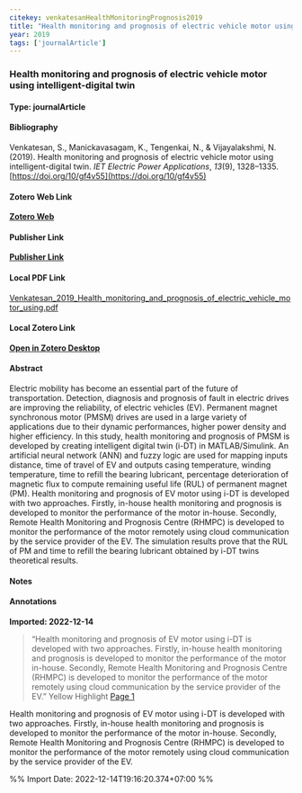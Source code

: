 ```yaml
---
citekey: venkatesanHealthMonitoringPrognosis2019  
title: "Health monitoring and prognosis of electric vehicle motor using intelligent-digital twin"
year: 2019
tags: ['journalArticle']
---
```


### Health monitoring and prognosis of electric vehicle motor using intelligent-digital twin  

#### Type: journalArticle

#### Bibliography
  
Venkatesan, S., Manickavasagam, K., Tengenkai, N., & Vijayalakshmi, N. (2019). Health monitoring and prognosis of electric vehicle motor using intelligent-digital twin. _IET Electric Power Applications_, _13_(9), 1328–1335. [https://doi.org/10/gf4v55](https://doi.org/10/gf4v55)  
  

#### Zotero Web Link
[**Zotero Web**](http://zotero.org/users/242940/items/BBED9D7W)  

#### Publisher Link
[**Publisher Link**](https://onlinelibrary.wiley.com/doi/abs/10.1049/iet-epa.2018.5732)  

#### Local PDF Link
[Venkatesan_2019_Health_monitoring_and_prognosis_of_electric_vehicle_motor_using.pdf](file:///C:/Users/User/Zotero/storage/CPWQ7GMQ/Venkatesan_2019_Health_monitoring_and_prognosis_of_electric_vehicle_motor_using.pdf)  

#### Local Zotero Link
[**Open in Zotero Desktop**](zotero://select/library/items/BBED9D7W)  

#### Abstract

Electric mobility has become an essential part of the future of transportation. Detection, diagnosis and prognosis of fault in electric drives are improving the reliability, of electric vehicles (EV). Permanent magnet synchronous motor (PMSM) drives are used in a large variety of applications due to their dynamic performances, higher power density and higher efficiency. In this study, health monitoring and prognosis of PMSM is developed by creating intelligent digital twin (i-DT) in MATLAB/Simulink. An artificial neural network (ANN) and fuzzy logic are used for mapping inputs distance, time of travel of EV and outputs casing temperature, winding temperature, time to refill the bearing lubricant, percentage deterioration of magnetic flux to compute remaining useful life (RUL) of permanent magnet (PM). Health monitoring and prognosis of EV motor using i-DT is developed with two approaches. Firstly, in-house health monitoring and prognosis is developed to monitor the performance of the motor in-house. Secondly, Remote Health Monitoring and Prognosis Centre (RHMPC) is developed to monitor the performance of the motor remotely using cloud communication by the service provider of the EV. The simulation results prove that the RUL of PM and time to refill the bearing lubricant obtained by i-DT twins theoretical results.


#### Notes


#### Annotations
  
**Imported: 2022-12-14**

> “Health monitoring and prognosis of EV motor using i-DT is developed with two approaches. Firstly, in-house health monitoring and prognosis is developed to monitor the performance of the motor in-house. Secondly, Remote Health Monitoring and Prognosis Centre (RHMPC) is developed to monitor the performance of the motor remotely using cloud communication by the service provider of the EV.” Yellow Highlight [Page 1](zotero://open-pdf/library/items/CPWQ7GMQ?page=1)

Health monitoring and prognosis of EV motor using i-DT is developed with two approaches. Firstly, in-house health monitoring and prognosis is developed to monitor the performance of the motor in-house. Secondly, Remote Health Monitoring and Prognosis Centre (RHMPC) is developed to monitor the performance of the motor remotely using cloud communication by the service provider of the EV.


%% Import Date: 2022-12-14T19:16:20.374+07:00 %%
